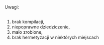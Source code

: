 Uwagi:<br/>
<br/>
1) brak kompilacji, <br/>
2) niepoprawne dziedziczenie, <br/>
3) malo zrobione, <br/>
4) brak hermetyzacji w niektórych miejscach<br/>

